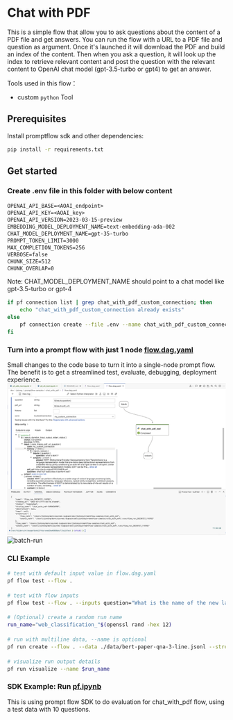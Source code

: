 # Chat with PDF

This is a simple flow that allow you to ask questions about the content of a PDF file and get answers.
You can run the flow with a URL to a PDF file and question as argument.
Once it's launched it will download the PDF and build an index of the content. 
Then when you ask a question, it will look up the index to retrieve relevant content and post the question with the relevant content to OpenAI chat model (gpt-3.5-turbo or gpt4) to get an answer.

Tools used in this flow：
- custom `python` Tool


## Prerequisites

Install promptflow sdk and other dependencies:
```bash
pip install -r requirements.txt
```

## Get started
### Create .env file in this folder with below content
```
OPENAI_API_BASE=<AOAI_endpoint>
OPENAI_API_KEY=<AOAI_key>
OPENAI_API_VERSION=2023-03-15-preview
EMBEDDING_MODEL_DEPLOYMENT_NAME=text-embedding-ada-002
CHAT_MODEL_DEPLOYMENT_NAME=gpt-35-turbo
PROMPT_TOKEN_LIMIT=3000
MAX_COMPLETION_TOKENS=256
VERBOSE=false
CHUNK_SIZE=512
CHUNK_OVERLAP=0
```
Note: CHAT_MODEL_DEPLOYMENT_NAME should point to a chat model like gpt-3.5-turbo or gpt-4

```bash
if pf connection list | grep chat_with_pdf_custom_connection; then
    echo "chat_with_pdf_custom_connection already exists"
else
    pf connection create --file .env --name chat_with_pdf_custom_connection
fi
```

### Turn into a prompt flow with just 1 node [flow.dag.yaml](flow.dag.yaml)
Small changes to the code base to turn it into a single-node prompt flow. The benefit is to get a streamlined test, evaluate, debugging, deployment experience.
![single-node-flow](assets/single-node-flow.png)
![batch-run](assets/batch-run.gif)

### CLI Example

```bash
# test with default input value in flow.dag.yaml
pf flow test --flow .

# test with flow inputs
pf flow test --flow . --inputs question="What is the name of the new language representation model introduced in the document?" pdf_url="https://arxiv.org/pdf/1810.04805.pdf"

# (Optional) create a random run name
run_name="web_classification_"$(openssl rand -hex 12)

# run with multiline data, --name is optional
pf run create --flow . --data ./data/bert-paper-qna-3-line.jsonl --stream --name $run_name

# visualize run output details
pf run visualize --name $run_name
```

### SDK Example: Run [pf.ipynb](pf.ipynb)
This is using prompt flow SDK to do evaluation for chat_with_pdf flow, using a test data with 10 questions.
